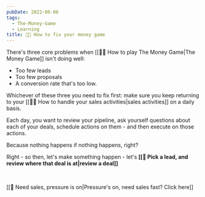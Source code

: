 ```yaml
---
pubDate: 2022-06-06
tags:
  - The-Money-Game
  - Learning
title: 👨‍🎓 How to fix your money game
---
```


There's three core problems when [[👨‍🎓 How to play The Money Game|The Money Game]] isn't doing well:

- Too few leads
- Too few proposals
- A conversion rate that's too low.

Whichever of these three you need to fix first: make sure you keep returning to your [[👨‍🎓 How to handle your sales activities|sales activities]] on a daily basis.

Each day, you want to review your pipeline, ask yourself questions about each of your deals, schedule actions on them - and then execute on those actions.

Because nothing happens if nothing happens, right?

Right - so then, let's make something happen - let's **[[🔎 Pick a lead, and review where that deal is at|review a deal]]**

<br />

[[🔴 Need sales, pressure is on|Pressure's on, need sales fast? Click here]]
